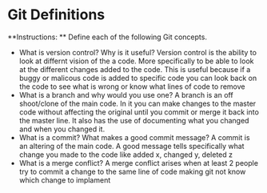 # Git Definitions

**Instructions: ** Define each of the following Git concepts.

* What is version control?  Why is it useful?
Version control is the ability to look at differnt vision of the a code. More specifically to be able to look at the different changes added to the code. This is useful because if a buggy or malicous code is added to specific code you can look back on the code to see what is wrong or know what lines of code to remove
* What is a branch and why would you use one?
A branch is an off shoot/clone of the main code. In it you can make changes to the master code without affecting the original until you commit or merge it back into the master line. It also has the use of documenting what you changed and when you changed it.
* What is a commit? What makes a good commit message?
A commit is an altering of the main code. A good message tells specifically what change you made to the code like added x, changed y, deleted z  
* What is a merge conflict?
A merge conflict arises when at least 2 people try to commit a change to the same line of code making git not know which change to implament